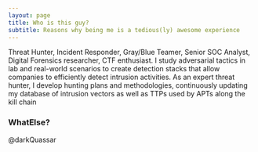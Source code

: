 ```yaml
---
layout: page
title: Who is this guy?
subtitle: Reasons why being me is a tedious(ly) awesome experience
---
```


Threat Hunter, Incident Responder, Gray/Blue Teamer, Senior SOC Analyst, Digital Forensics researcher, CTF enthusiast. 
I study adversarial tactics in lab and real-world scenarios to create detection stacks that allow companies to efficiently detect intrusion activities. As an expert threat hunter, I develop hunting plans and methodologies, continuously updating my database of intrusion vectors as well as TTPs used by APTs along the kill chain


### WhatElse?

@darkQuassar
